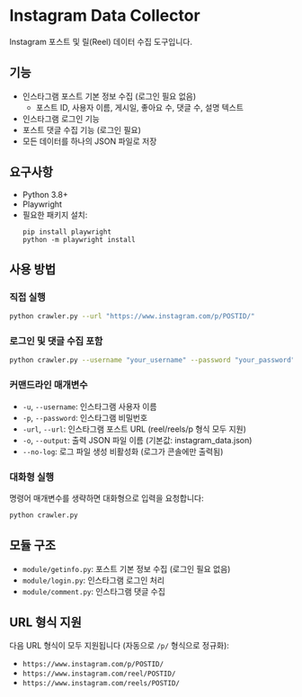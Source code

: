 # Instagram Data Collector

Instagram 포스트 및 릴(Reel) 데이터 수집 도구입니다.

## 기능

- 인스타그램 포스트 기본 정보 수집 (로그인 필요 없음)
  - 포스트 ID, 사용자 이름, 게시일, 좋아요 수, 댓글 수, 설명 텍스트
- 인스타그램 로그인 기능
- 포스트 댓글 수집 기능 (로그인 필요)
- 모든 데이터를 하나의 JSON 파일로 저장

## 요구사항

- Python 3.8+
- Playwright
- 필요한 패키지 설치:
  ```
  pip install playwright
  python -m playwright install
  ```

## 사용 방법

### 직접 실행

```bash
python crawler.py --url "https://www.instagram.com/p/POSTID/"
```

### 로그인 및 댓글 수집 포함

```bash
python crawler.py --username "your_username" --password "your_password" --url "https://www.instagram.com/p/POSTID/"
```

### 커맨드라인 매개변수

- `-u`, `--username`: 인스타그램 사용자 이름
- `-p`, `--password`: 인스타그램 비밀번호
- `-url`, `--url`: 인스타그램 포스트 URL (reel/reels/p 형식 모두 지원)
- `-o`, `--output`: 출력 JSON 파일 이름 (기본값: instagram_data.json)
- `--no-log`: 로그 파일 생성 비활성화 (로그가 콘솔에만 출력됨)

### 대화형 실행

명령어 매개변수를 생략하면 대화형으로 입력을 요청합니다:

```bash
python crawler.py
```

## 모듈 구조

- `module/getinfo.py`: 포스트 기본 정보 수집 (로그인 필요 없음)
- `module/login.py`: 인스타그램 로그인 처리
- `module/comment.py`: 인스타그램 댓글 수집

## URL 형식 지원

다음 URL 형식이 모두 지원됩니다 (자동으로 `/p/` 형식으로 정규화):
- `https://www.instagram.com/p/POSTID/`
- `https://www.instagram.com/reel/POSTID/`
- `https://www.instagram.com/reels/POSTID/`